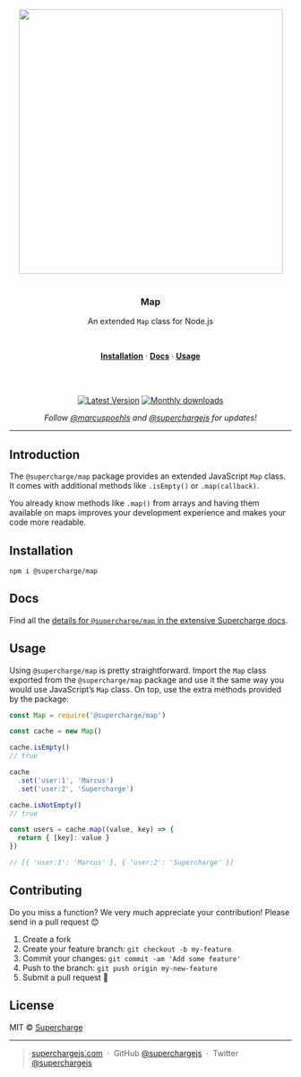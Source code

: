 <div align="center">
  <a href="https://superchargejs.com">
    <img width="471" style="max-width:100%;" src="https://superchargejs.com/images/supercharge-text.svg" />
  </a>
  <br/>
  <br/>
  <p>
    <h3>Map</h3>
  </p>
  <p>
    An extended <code>Map</code> class for Node.js
  </p>
  <br/>
  <p>
    <a href="#installation"><strong>Installation</strong></a> ·
    <a href="#Docs"><strong>Docs</strong></a> ·
    <a href="#usage"><strong>Usage</strong></a>
  </p>
  <br/>
  <br/>
  <p>
    <a href="https://www.npmjs.com/package/@supercharge/map"><img src="https://img.shields.io/npm/v/@supercharge/map.svg" alt="Latest Version"></a>
    <a href="https://www.npmjs.com/package/@supercharge/map"><img src="https://img.shields.io/npm/dm/@supercharge/map.svg" alt="Monthly downloads"></a>
  </p>
  <p>
    <em>Follow <a href="http://twitter.com/marcuspoehls">@marcuspoehls</a> and <a href="http://twitter.com/superchargejs">@superchargejs</a> for updates!</em>
  </p>
</div>

---

## Introduction
The `@supercharge/map` package provides an extended JavaScript `Map` class. It comes with additional methods like `.isEmpty()` or `.map(callback)`.

You already know methods like `.map()` from arrays and having them available on maps improves your development experience and makes your code more readable.


## Installation

```
npm i @supercharge/map
```


## Docs
Find all the [details for `@supercharge/map` in the extensive Supercharge docs](https://superchargejs.com/docs/map).


## Usage
Using `@supercharge/map` is pretty straightforward. Import the `Map` class exported from the `@supercharge/map` package and use it the same way you would use JavaScript’s `Map` class. On top, use the extra methods provided by the package:

```js
const Map = require('@supercharge/map')

const cache = new Map()

cache.isEmpty()
// true

cache
  .set('user:1', 'Marcus')
  .set('user:2', 'Supercharge')

cache.isNotEmpty()
// true

const users = cache.map((value, key) => {
  return { [key]: value }
})

// [{ 'user:1': 'Marcus' }, { 'user:2': 'Supercharge' }]

```


## Contributing
Do you miss a function? We very much appreciate your contribution! Please send in a pull request 😊

1.  Create a fork
2.  Create your feature branch: `git checkout -b my-feature`
3.  Commit your changes: `git commit -am 'Add some feature'`
4.  Push to the branch: `git push origin my-new-feature`
5.  Submit a pull request 🚀


## License
MIT © [Supercharge](https://superchargejs.com)

---

> [superchargejs.com](https://superchargejs.com) &nbsp;&middot;&nbsp;
> GitHub [@superchargejs](https://github.com/supercharge/) &nbsp;&middot;&nbsp;
> Twitter [@superchargejs](https://twitter.com/superchargejs)
